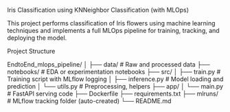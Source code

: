 Iris Classification using KNNeighbor Classification (with MLOps)

This project performs classification of Iris flowers using machine learning techniques and implements a full MLOps pipeline for training, tracking, and deploying the model.

Project Structure

EndtoEnd_mlops_pipeline/
│
├── data/                       # Raw and processed data
├── notebooks/                 # EDA or experimentation notebooks
├── src/
│   ├── train.py               # Training script with MLflow logging
│   ├── inference.py           # Model loading and prediction
│   └── utils.py               # Preprocessing, helpers
├── app/
│   └── main.py                # FastAPI serving code
├── Dockerfile
├── requirements.txt
├── mlruns/                    # MLflow tracking folder (auto-created)
└── README.md
